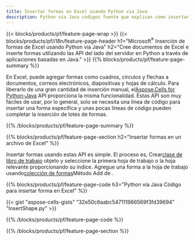 ```yaml
---
title: Insertar formas en Excel usando Python via Java
description: Python via Java códigos fuente que explican cómo insertar una forma en Microsoft archivos de Excel usando Aspose.Cells for Python via Java Biblioteca.
---
```

{{< blocks/products/pf/feature-page-wrap >}}
{{< blocks/products/pf/i18n/feature-page-header h1="Microsoft<sup>&reg;</sup> Inserción de formas de Excel usando Python via Java" h2="Cree documentos de Excel e inserte formas utilizando las API del lado del servidor en Python a través de aplicaciones basadas en Java." >}}
{{% blocks/products/pf/feature-page-summary %}}

 En Excel, puede agregar formas como cuadros, círculos y flechas a documentos, correos electrónicos, diapositivas y hojas de cálculo. Para liberarlo de una gran cantidad de inserción manual, el[Aspose.Cells for Python-Java](https://releases.aspose.com/cells/python-java) API proporciona la misma funcionalidad. Estas API son muy fáciles de usar, por lo general, solo se necesita una línea de código para insertar una forma específica y unas pocas líneas de código pueden completar la inserción de lotes de formas.

{{% /blocks/products/pf/feature-page-summary %}}

{{% blocks/products/pf/feature-page-section h2="Insertar formas en un archivo de Excel" %}}

 Insertar formas usando estas API es simple. El proceso es, Crear[clase de libro de trabajo](https://reference.aspose.com/cells/python-java/asposecells.api/Workbook) objeto y seleccione la primera hoja de trabajo o la hoja relevante proporcionando su índice. Agregue una forma a la hoja de trabajo usando[colección de formas](https://reference.aspose.com/cells/python-java/asposecells.api/ShapeCollection)Método Add de .

{{% blocks/products/pf/feature-page-code h3="Python via Java Código para insertar forma en Excel" %}}

{{< gist "aspose-cells-gists" "32e50c6aabc547111966569f3fd39694" "InsertShape.py" >}}

{{% /blocks/products/pf/feature-page-code %}}

{{% /blocks/products/pf/feature-page-section %}}
